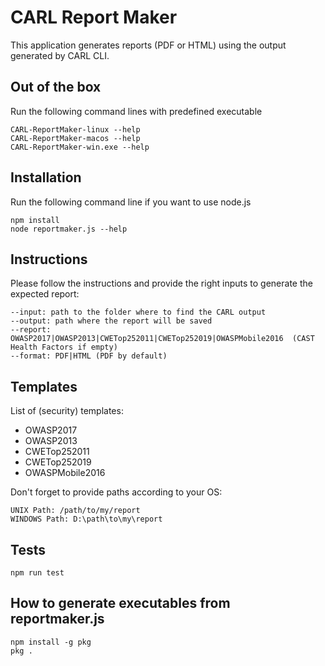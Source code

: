 # CARL Report Maker

This application generates reports (PDF or HTML) using the output generated by CARL CLI.

## Out of the box

Run the following command lines with predefined executable
```
CARL-ReportMaker-linux --help
CARL-ReportMaker-macos --help
CARL-ReportMaker-win.exe --help
```

## Installation

Run the following command line if you want to use node.js

```
npm install
node reportmaker.js --help
```
## Instructions

Please follow the instructions and provide the right inputs to generate the expected report:

```
--input: path to the folder where to find the CARL output
--output: path where the report will be saved
--report: OWASP2017|OWASP2013|CWETop252011|CWETop252019|OWASPMobile2016  (CAST Health Factors if empty)
--format: PDF|HTML (PDF by default)
```
## Templates

List of (security) templates:
  - OWASP2017
  - OWASP2013
  - CWETop252011
  - CWETop252019
  - OWASPMobile2016

Don't forget to provide paths according to your OS:
```
UNIX Path: /path/to/my/report
WINDOWS Path: D:\path\to\my\report
```

## Tests

```
npm run test
```

## How to generate executables from reportmaker.js

```
npm install -g pkg
pkg .
```
